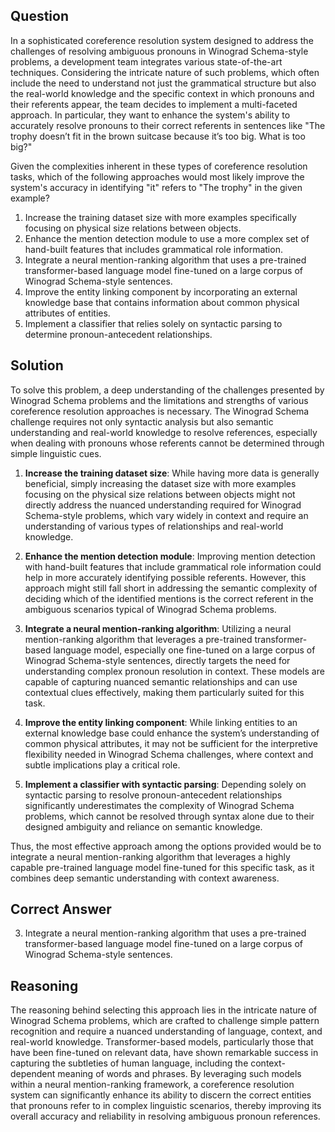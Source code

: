## Question

In a sophisticated coreference resolution system designed to address the challenges of resolving ambiguous pronouns in Winograd Schema-style problems, a development team integrates various state-of-the-art techniques. Considering the intricate nature of such problems, which often include the need to understand not just the grammatical structure but also the real-world knowledge and the specific context in which pronouns and their referents appear, the team decides to implement a multi-faceted approach. In particular, they want to enhance the system's ability to accurately resolve pronouns to their correct referents in sentences like "The trophy doesn’t fit in the brown suitcase because it’s too big. What is too big?"

Given the complexities inherent in these types of coreference resolution tasks, which of the following approaches would most likely improve the system's accuracy in identifying "it" refers to "The trophy" in the given example?

1. Increase the training dataset size with more examples specifically focusing on physical size relations between objects.
2. Enhance the mention detection module to use a more complex set of hand-built features that includes grammatical role information.
3. Integrate a neural mention-ranking algorithm that uses a pre-trained transformer-based language model fine-tuned on a large corpus of Winograd Schema-style sentences.
4. Improve the entity linking component by incorporating an external knowledge base that contains information about common physical attributes of entities.
5. Implement a classifier that relies solely on syntactic parsing to determine pronoun-antecedent relationships.

## Solution

To solve this problem, a deep understanding of the challenges presented by Winograd Schema problems and the limitations and strengths of various coreference resolution approaches is necessary. The Winograd Schema challenge requires not only syntactic analysis but also semantic understanding and real-world knowledge to resolve references, especially when dealing with pronouns whose referents cannot be determined through simple linguistic cues.

1. **Increase the training dataset size**: While having more data is generally beneficial, simply increasing the dataset size with more examples focusing on the physical size relations between objects might not directly address the nuanced understanding required for Winograd Schema-style problems, which vary widely in context and require an understanding of various types of relationships and real-world knowledge.

2. **Enhance the mention detection module**: Improving mention detection with hand-built features that include grammatical role information could help in more accurately identifying possible referents. However, this approach might still fall short in addressing the semantic complexity of deciding which of the identified mentions is the correct referent in the ambiguous scenarios typical of Winograd Schema problems.

3. **Integrate a neural mention-ranking algorithm**: Utilizing a neural mention-ranking algorithm that leverages a pre-trained transformer-based language model, especially one fine-tuned on a large corpus of Winograd Schema-style sentences, directly targets the need for understanding complex pronoun resolution in context. These models are capable of capturing nuanced semantic relationships and can use contextual clues effectively, making them particularly suited for this task.

4. **Improve the entity linking component**: While linking entities to an external knowledge base could enhance the system’s understanding of common physical attributes, it may not be sufficient for the interpretive flexibility needed in Winograd Schema challenges, where context and subtle implications play a critical role.

5. **Implement a classifier with syntactic parsing**: Depending solely on syntactic parsing to resolve pronoun-antecedent relationships significantly underestimates the complexity of Winograd Schema problems, which cannot be resolved through syntax alone due to their designed ambiguity and reliance on semantic knowledge.

Thus, the most effective approach among the options provided would be to integrate a neural mention-ranking algorithm that leverages a highly capable pre-trained language model fine-tuned for this specific task, as it combines deep semantic understanding with context awareness.

## Correct Answer

3. Integrate a neural mention-ranking algorithm that uses a pre-trained transformer-based language model fine-tuned on a large corpus of Winograd Schema-style sentences.

## Reasoning

The reasoning behind selecting this approach lies in the intricate nature of Winograd Schema problems, which are crafted to challenge simple pattern recognition and require a nuanced understanding of language, context, and real-world knowledge. Transformer-based models, particularly those that have been fine-tuned on relevant data, have shown remarkable success in capturing the subtleties of human language, including the context-dependent meaning of words and phrases. By leveraging such models within a neural mention-ranking framework, a coreference resolution system can significantly enhance its ability to discern the correct entities that pronouns refer to in complex linguistic scenarios, thereby improving its overall accuracy and reliability in resolving ambiguous pronoun references.